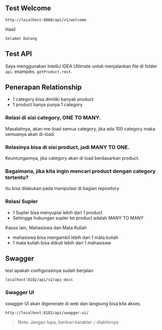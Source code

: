 ## Test Welcome
```
http://localhost:8080/api/v1/welcome
```
Hasil
```
Selamat Datang
```

## Test API
Saya menggunakan IntelliJ IDEA Ultimate untuk menjalankan file di folder `api`.
examples. `getProduct.rest`.

## Penerapan Relationship
- 1 category bisa dimiliki banyak product
- 1 product hanya punya 1 category
### Relasi di sisi category, ONE TO MANY.
Masalahnya, akan me-load semua category, jika ada 100 category maka semuanya akan di-load.

### Relasinya bisa di sisi product, jadi MANY TO ONE.
Keuntungannya, jika category akan di load berdasarkan product.

### Bagaimana, jika kita ingin mencari product dengan category tertentu?
Itu bisa dilakukan pada manipulasi di bagian repository

### Relasi Supler
- 1 Supler bisa menyuplai lebih dari 1 product
- Sehingga hubungan supler ke product adalah MANY TO MANY

Kasus lain, Mahasiswa dan Mata Kuliah
- mahasiswa bisa mengambil lebih dari 1 mata kuliah
- 1 mata kuliah bisa diikuti lebih dari 1 mahasiswa

## Swagger
test apakah configurasinya sudah berjalan
```
localhost:8182/api/v2/api-docs
```

### Swagger UI
swagger UI akan digenerate di web dan langsung bisa kita akses.
```
http://localhost:8182/api/swagger-ui/
```
> Note: Jangan lupa, berikan karakter `/` diakhirnya